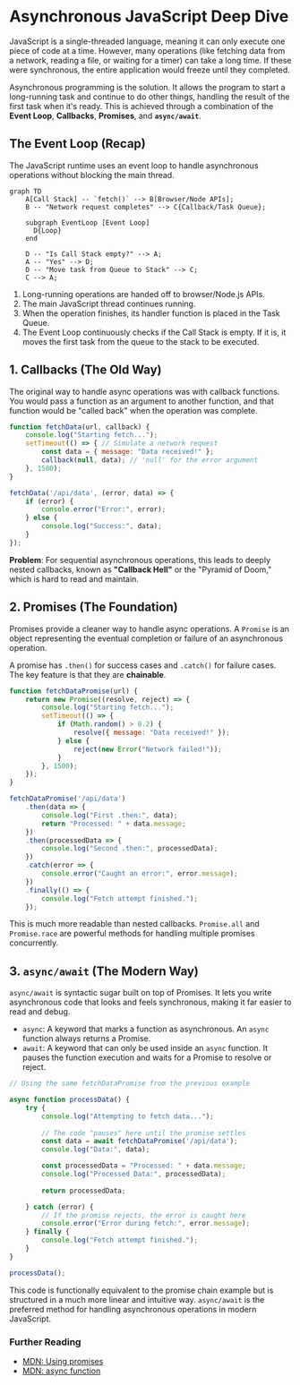 # Asynchronous JavaScript Deep Dive

JavaScript is a single-threaded language, meaning it can only execute one piece of code at a time. However, many operations (like fetching data from a network, reading a file, or waiting for a timer) can take a long time. If these were synchronous, the entire application would freeze until they completed.

Asynchronous programming is the solution. It allows the program to start a long-running task and continue to do other things, handling the result of the first task when it's ready. This is achieved through a combination of the **Event Loop**, **Callbacks**, **Promises**, and **`async/await`**.

## The Event Loop (Recap)

The JavaScript runtime uses an event loop to handle asynchronous operations without blocking the main thread.

```mermaid
graph TD
    A[Call Stack] -- `fetch()` --> B[Browser/Node APIs];
    B -- "Network request completes" --> C{Callback/Task Queue};
    
    subgraph EventLoop [Event Loop]
      D{Loop}
    end
    
    D -- "Is Call Stack empty?" --> A;
    A -- "Yes" --> D;
    D -- "Move task from Queue to Stack" --> C;
    C --> A;
```
1.  Long-running operations are handed off to browser/Node.js APIs.
2.  The main JavaScript thread continues running.
3.  When the operation finishes, its handler function is placed in the Task Queue.
4.  The Event Loop continuously checks if the Call Stack is empty. If it is, it moves the first task from the queue to the stack to be executed.

## 1. Callbacks (The Old Way)

The original way to handle async operations was with callback functions. You would pass a function as an argument to another function, and that function would be "called back" when the operation was complete.

```javascript
function fetchData(url, callback) {
    console.log("Starting fetch...");
    setTimeout(() => { // Simulate a network request
        const data = { message: "Data received!" };
        callback(null, data); // 'null' for the error argument
    }, 1500);
}

fetchData('/api/data', (error, data) => {
    if (error) {
        console.error("Error:", error);
    } else {
        console.log("Success:", data);
    }
});
```
**Problem**: For sequential asynchronous operations, this leads to deeply nested callbacks, known as **"Callback Hell"** or the "Pyramid of Doom," which is hard to read and maintain.

## 2. Promises (The Foundation)

Promises provide a cleaner way to handle async operations. A `Promise` is an object representing the eventual completion or failure of an asynchronous operation.

A promise has `.then()` for success cases and `.catch()` for failure cases. The key feature is that they are **chainable**.

```javascript
function fetchDataPromise(url) {
    return new Promise((resolve, reject) => {
        console.log("Starting fetch...");
        setTimeout(() => {
            if (Math.random() > 0.2) {
                resolve({ message: "Data received!" });
            } else {
                reject(new Error("Network failed!"));
            }
        }, 1500);
    });
}

fetchDataPromise('/api/data')
    .then(data => {
        console.log("First .then:", data);
        return "Processed: " + data.message;
    })
    .then(processedData => {
        console.log("Second .then:", processedData);
    })
    .catch(error => {
        console.error("Caught an error:", error.message);
    })
    .finally(() => {
        console.log("Fetch attempt finished.");
    });
```
This is much more readable than nested callbacks. `Promise.all` and `Promise.race` are powerful methods for handling multiple promises concurrently.

## 3. `async/await` (The Modern Way)

`async/await` is syntactic sugar built on top of Promises. It lets you write asynchronous code that looks and feels synchronous, making it far easier to read and debug.

*   `async`: A keyword that marks a function as asynchronous. An `async` function always returns a Promise.
*   `await`: A keyword that can only be used inside an `async` function. It pauses the function execution and waits for a Promise to resolve or reject.

```javascript
// Using the same fetchDataPromise from the previous example

async function processData() {
    try {
        console.log("Attempting to fetch data...");
        
        // The code "pauses" here until the promise settles
        const data = await fetchDataPromise('/api/data');
        console.log("Data:", data);

        const processedData = "Processed: " + data.message;
        console.log("Processed Data:", processedData);
        
        return processedData;

    } catch (error) {
        // If the promise rejects, the error is caught here
        console.error("Error during fetch:", error.message);
    } finally {
        console.log("Fetch attempt finished.");
    }
}

processData();
```
This code is functionally equivalent to the promise chain example but is structured in a much more linear and intuitive way. `async/await` is the preferred method for handling asynchronous operations in modern JavaScript.

<div class="further-reading">
<h3>Further Reading</h3>
<ul>
  <li><a href="https://developer.mozilla.org/en-US/docs/Web/JavaScript/Guide/Using_promises" target="_blank" rel="noopener noreferrer">MDN: Using promises</a></li>
  <li><a href="https://developer.mozilla.org/en-US/docs/Web/JavaScript/Reference/Statements/async_function" target="_blank" rel="noopener noreferrer">MDN: async function</a></li>
</ul>
</div>